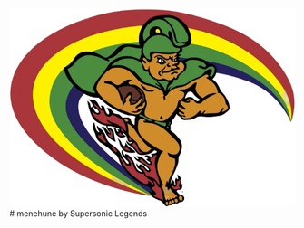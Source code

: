 ![UH Menehune Logo](https://github.com/HACC2023/Supersonic-Legends/blob/main/uhmenehune-transparent.png)# menehune
by Supersonic Legends



